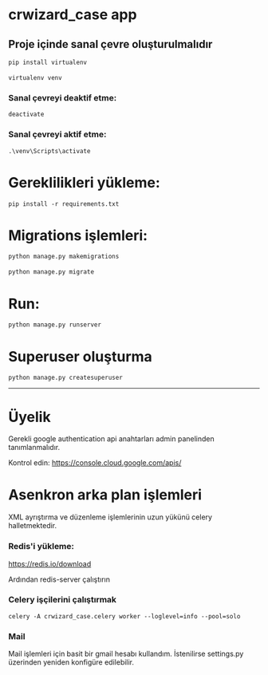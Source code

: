 # crwizard_case app

## Proje içinde sanal çevre oluşturulmalıdır

`pip install virtualenv
`
<br> <br>
`virtualenv venv 
`


### Sanal çevreyi deaktif etme:

`deactivate
`

### Sanal çevreyi aktif etme:

`
.\venv\Scripts\activate
`
# Gereklilikleri yükleme:

`pip install -r requirements.txt
`
# Migrations işlemleri:

`python manage.py makemigrations
` <br><br>
`python manage.py migrate
`


# Run:

`python manage.py runserver
`
# Superuser oluşturma

`python manage.py createsuperuser`


<hr>







# Üyelik

Gerekli google authentication api anahtarları admin panelinden tanımlanmalıdır.

Kontrol edin:
https://console.cloud.google.com/apis/

# Asenkron arka plan işlemleri
XML ayrıştırma ve düzenleme işlemlerinin uzun yükünü celery halletmektedir.

### Redis'i yükleme:

https://redis.io/download

Ardından redis-server çalıştırın


### Celery işçilerini çalıştırmak 

`celery -A crwizard_case.celery worker --loglevel=info --pool=solo`


### Mail

Mail işlemleri için basit bir gmail hesabı kullandım. İstenilirse settings.py üzerinden yeniden konfigüre edilebilir.



